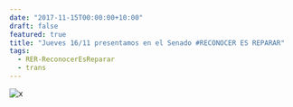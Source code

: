 ```yaml
---
date: "2017-11-15T00:00:00+10:00"
draft: false
featured: true
title: "Jueves 16/11 presentamos en el Senado #RECONOCER ES REPARAR"
tags: 
  - RER-ReconocerEsReparar
  - trans
---
```


![x](/images/post/20171115.jpg/)
